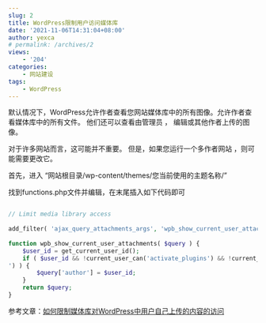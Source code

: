 ```yaml
---
slug: 2
title: WordPress限制用户访问媒体库
date: '2021-11-06T14:31:04+08:00'
author: yexca
# permalink: /archives/2
views:
    - '204'
categories:
    - 网站建设
tags:
    - WordPress
---
```


默认情况下，WordPress允许作者​​查看您网站媒体库中的所有图像。允许作者查看媒体库中的所有文件。 他们还可以查看由管理员 ， 编辑或其他作者上传的图像。

对于许多网站而言，这可能并不重要。 但是，如果您运行一个多作者网站 ，则可能需要更改它。

首先，进入 “网站根目录/wp-content/themes/您当前使用的主题名称/”

找到functions.php文件并编辑，在末尾插入如下代码即可

```php

// Limit media library access
 
add_filter( 'ajax_query_attachments_args', 'wpb_show_current_user_attachments' );
 
function wpb_show_current_user_attachments( $query ) {
    $user_id = get_current_user_id();
    if ( $user_id && !current_user_can('activate_plugins') && !current_user_can('edit_others_posts
') ) {
        $query['author'] = $user_id;
    }
    return $query;
}

```

参考文章：[如何限制媒体库对WordPress中用户自己上传的内容的访问](https://blog.csdn.net/cumohuo9136/article/details/108609313)